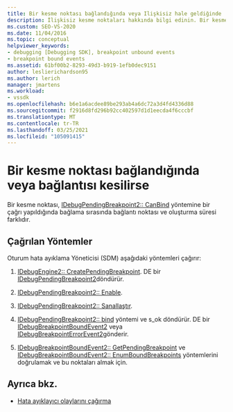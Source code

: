 ```yaml
---
title: Bir kesme noktası bağlandığında veya Ilişkisiz hale geldiğinde | Microsoft Docs
description: İlişkisiz kesme noktaları hakkında bilgi edinin. Bir kesme noktası bir çağrı yapıldığında bağlanamaz, kesme noktasının bağlama süresi ve oluşturma saati farklıdır.
ms.custom: SEO-VS-2020
ms.date: 11/04/2016
ms.topic: conceptual
helpviewer_keywords:
- debugging [Debugging SDK], breakpoint unbound events
- breakpoint bound events
ms.assetid: 61bf00b2-8293-49d3-b919-1efb0dec9151
author: leslierichardson95
ms.author: lerich
manager: jmartens
ms.workload:
- vssdk
ms.openlocfilehash: b6e1a6acdee89be293ab4a6dc72a3d4fd4336d88
ms.sourcegitcommit: f2916d8fd296b92cc402597d1d1eecda4f6cccbf
ms.translationtype: MT
ms.contentlocale: tr-TR
ms.lasthandoff: 03/25/2021
ms.locfileid: "105091415"
---
```

# <a name="when-a-breakpoint-binds-or-becomes-unbound"></a>Bir kesme noktası bağlandığında veya bağlantısı kesilirse
Bir kesme noktası, [IDebugPendingBreakpoint2:: CanBind](../../extensibility/debugger/reference/idebugpendingbreakpoint2-canbind.md) yöntemine bir çağrı yapıldığında bağlama sırasında bağlantı noktası ve oluşturma süresi farklıdır.

## <a name="methods-called"></a>Çağrılan Yöntemler
 Oturum hata ayıklama Yöneticisi (SDM) aşağıdaki yöntemleri çağırır:

1. [IDebugEngine2:: CreatePendingBreakpoint](../../extensibility/debugger/reference/idebugengine2-creatependingbreakpoint.md). DE bir [IDebugPendingBreakpoint2](../../extensibility/debugger/reference/idebugpendingbreakpoint2.md)döndürür.

2. [IDebugPendingBreakpoint2:: Enable](../../extensibility/debugger/reference/idebugpendingbreakpoint2-enable.md).

3. [IDebugPendingBreakpoint2:: Sanallaştır](../../extensibility/debugger/reference/idebugpendingbreakpoint2-virtualize.md).

4. [IDebugPendingBreakpoint2:: bind](../../extensibility/debugger/reference/idebugpendingbreakpoint2-bind.md) yöntemi ve s_ok döndürür. DE bir [IDebugBreakpointBoundEvent2](../../extensibility/debugger/reference/idebugbreakpointboundevent2.md) veya [IDebugBreakpointErrorEvent2](../../extensibility/debugger/reference/idebugbreakpointerrorevent2.md)gönderir.

5. [IDebugBreakpointBoundEvent2:: GetPendingBreakpoint](../../extensibility/debugger/reference/idebugbreakpointboundevent2-getpendingbreakpoint.md) ve [IDebugBreakpointBoundEvent2:: EnumBoundBreakpoints](../../extensibility/debugger/reference/idebugbreakpointboundevent2-enumboundbreakpoints.md) yöntemlerini doğrulamak ve bu noktaları almak için.

## <a name="see-also"></a>Ayrıca bkz.
- [Hata ayıklayıcı olaylarını çağırma](../../extensibility/debugger/calling-debugger-events.md)

